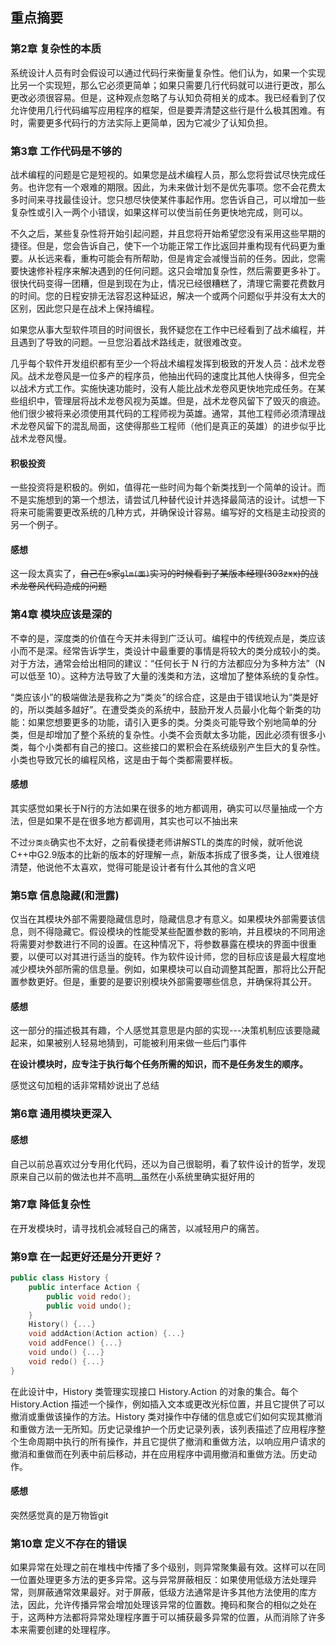 ## 重点摘要
### 第2章 复杂性的本质
系统设计人员有时会假设可以通过代码行来衡量复杂性。他们认为，如果一个实现比另一个实现短，那么它必须更简单；如果只需要几行代码就可以进行更改，那么更改必须很容易。但是，这种观点忽略了与认知负荷相关的成本。我已经看到了仅允许使用几行代码编写应用程序的框架，但是要弄清楚这些行是什么极其困难。有时，需要更多代码行的方法实际上更简单，因为它减少了认知负担。

### 第3章 工作代码是不够的
战术编程的问题是它是短视的。如果您是战术编程人员，那么您将尝试尽快完成任务。也许您有一个艰难的期限。因此，为未来做计划不是优先事项。您不会花费太多时间来寻找最佳设计。您只想尽快使某件事起作用。您告诉自己，可以增加一些复杂性或引入一两个小错误，如果这样可以使当前任务更快地完成，则可以。

不久之后，某些复杂性将开始引起问题，并且您将开始希望您没有采用这些早期的捷径。但是，您会告诉自己，使下一个功能正常工作比返回并重构现有代码更为重要。从长远来看，重构可能会有所帮助，但是肯定会减慢当前的任务。因此，您需要快速修补程序来解决遇到的任何问题。这只会增加复杂性，然后需要更多补丁。很快代码变得一团糟，但是到现在为止，情况已经很糟糕了，清理它需要花费数月的时间。您的日程安排无法容忍这种延迟，解决一个或两个问题似乎并没有太大的区别，因此您只是在战术上保持编程。

如果您从事大型软件项目的时间很长，我怀疑您在工作中已经看到了战术编程，并且遇到了导致的问题。一旦您沿着战术路线走，就很难改变。

几乎每个软件开发组织都有至少一个将战术编程发挥到极致的开发人员：战术龙卷风。战术龙卷风是一位多产的程序员，他抽出代码的速度比其他人快得多，但完全以战术方式工作。实施快速功能时，没有人能比战术龙卷风更快地完成任务。在某些组织中，管理层将战术龙卷风视为英雄。但是，战术龙卷风留下了毁灭的痕迹。他们很少被将来必须使用其代码的工程师视为英雄。通常，其他工程师必须清理战术龙卷风留下的混乱局面，这使得那些工程师（他们是真正的英雄）的进步似乎比战术龙卷风慢。

#### 积极投资
一些投资将是积极的。例如，值得花一些时间为每个新类找到一个简单的设计。而不是实施想到的第一个想法，请尝试几种替代设计并选择最简洁的设计。试想一下将来可能需要更改系统的几种方式，并确保设计容易。编写好的文档是主动投资的另一个例子。

#### 感想
这一段太真实了，~~自己在s家`glm(面)`实习的时候看到了某版本经理(303zxx)的战术龙卷风代码造成的问题~~

### 第4章 模块应该是深的
不幸的是，深度类的价值在今天并未得到广泛认可。编程中的传统观点是，类应该小而不是深。经常告诉学生，类设计中最重要的事情是将较大的类分成较小的类。对于方法，通常会给出相同的建议：“任何长于 N 行的方法都应分为多种方法”（N 可以低至 10）。这种方法导致了大量的浅类和方法，这增加了整体系统的复杂性。

“类应该小”的极端做法是我称之为“类炎”的综合症，这是由于错误地认为“类是好的，所以类越多越好”。在遭受类炎的系统中，鼓励开发人员最小化每个新类的功能：如果您想要更多的功能，请引入更多的类。分类炎可能导致个别地简单的分类，但是却增加了整个系统的复杂性。小类不会贡献太多功能，因此必须有很多小类，每个小类都有自己的接口。这些接口的累积会在系统级别产生巨大的复杂性。小类也导致冗长的编程风格，这是由于每个类都需要样板。

#### 感想
其实感觉如果长于N行的方法如果在很多的地方都调用，确实可以尽量抽成一个方法，但是如果不是在很多地方都调用，其实也可以不抽出来

不过`分类炎`确实也不太好，之前看侯捷老师讲解STL的类库的时候，就听他说C++中G2.9版本的比新的版本的好理解一点，新版本拆成了很多类，让人很难绕清楚，他说他不太喜欢，觉得可能是设计者有什么其他的含义吧


### 第5章 信息隐藏(和泄露)
仅当在其模块外部不需要隐藏信息时，隐藏信息才有意义。如果模块外部需要该信息，则不得隐藏它。假设模块的性能受某些配置参数的影响，并且模块的不同用途将需要对参数进行不同的设置。在这种情况下，将参数暴露在模块的界面中很重要，以便可以对其进行适当的旋转。作为软件设计师，您的目标应该是最大程度地减少模块外部所需的信息量。例如，如果模块可以自动调整其配置，那将比公开配置参数更好。但是，重要的是要识别模块外部需要哪些信息，并确保将其公开。

#### 感想
这一部分的描述极其有趣，个人感觉其意思是内部的实现---决策机制应该要隐藏起来，如果被别人轻易地猜到，可能被利用来做一些后门事件

**在设计模块时，应专注于执行每个任务所需的知识，而不是任务发生的顺序。**

感觉这句加粗的话非常精妙说出了总结

### 第6章 通用模块更深入
#### 感想
自己以前总喜欢过分专用化代码，还以为自己很聪明，看了软件设计的哲学，发现原来自己以前的做法也并不高明__虽然在小系统里确实挺好用的

### 第7章 降低复杂性
在开发模块时，请寻找机会减轻自己的痛苦，以减轻用户的痛苦。

### 第9章 在一起更好还是分开更好？
```cpp
public class History {
    public interface Action {
        public void redo();
        public void undo();
    }
    History() {...}
    void addAction(Action action) {...}
    void addFence() {...}
    void undo() {...}
    void redo() {...}
}
```

在此设计中，History 类管理实现接口 History.Action 的对象的集合。每个 History.Action 描述一个操作，例如插入文本或更改光标位置，并且它提供了可以撤消或重做该操作的方法。History 类对操作中存储的信息或它们如何实现其撤消和重做方法一无所知。历史记录维护一个历史记录列表，该列表描述了应用程序整个生命周期中执行的所有操作，并且它提供了撤消和重做方法，以响应用户请求的撤消和重做而在列表中前后移动，并在应用程序中调用撤消和重做方法。历史动作。

#### 感想
突然感觉真的是万物皆git

### 第10章 定义不存在的错误
如果异常在处理之前在堆栈中传播了多个级别，则异常聚集最有效。这样可以在同一位置处理更多方法的更多异常。这与异常屏蔽相反：如果使用低级方法处理异常，则屏蔽通常效果最好。对于屏蔽，低级方法通常是许多其他方法使用的库方法，因此，允许传播异常会增加处理该异常的位置数。掩码和聚合的相似之处在于，这两种方法都将异常处理程序置于可以捕获最多异常的位置，从而消除了许多本来需要创建的处理程序。